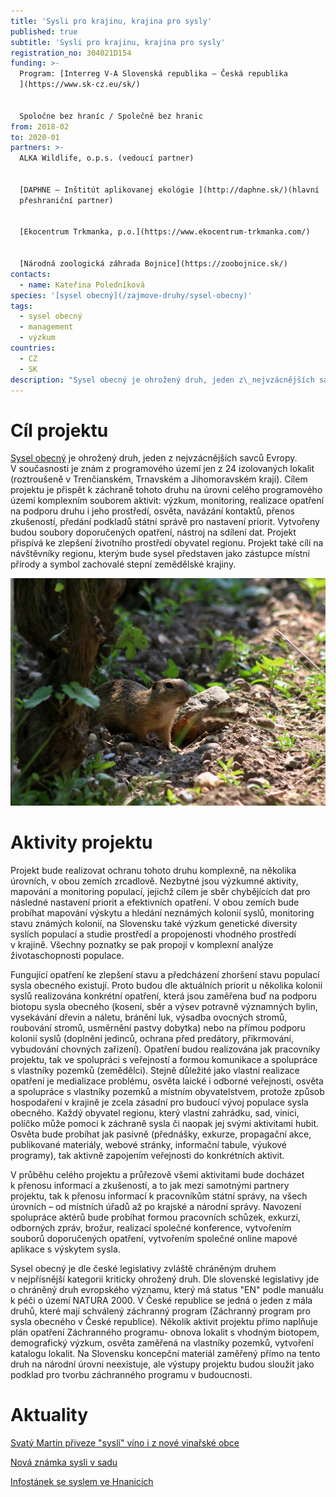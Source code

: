 ```yaml
---
title: 'Sysli pro krajinu, krajina pro sysly'
published: true
subtitle: 'Sysli pro krajinu, krajina pro sysly'
registration_no: 304021D154
funding: >-
  Program: [Interreg V-A Slovenská republika – Česká republika
  ](https://www.sk-cz.eu/sk/)


  Spoločne bez hraníc / Společně bez hranic
from: 2018-02
to: 2020-01
partners: >-
  ALKA Wildlife, o.p.s. (vedoucí partner)


  [DAPHNE – Inštitút aplikovanej ekológie ](http://daphne.sk/)(hlavní
  přeshraniční partner)


  [Ekocentrum Trkmanka, p.o.](https://www.ekocentrum-trkmanka.com/)


  [Národná zoologická záhrada Bojnice](https://zoobojnice.sk/)
contacts:
  - name: Kateřina Poledníková
species: '[sysel obecný](/zajmove-druhy/sysel-obecny)'
tags:
  - sysel obecný
  - management
  - výzkum
countries:
  - CZ
  - SK
description: "Sysel obecný je ohrožený druh, jeden z\_nejvzácnějších savců Evropy. V\_současnosti je znám z\_programového území jen z\_24 izolovaných lokalit (roztroušeně v\_Trenčianském, Trnavském a\_Jihomoravském kraji). Cílem projektu je přispět k\_záchraně tohoto druhu na úrovni celého programového území komplexním souborem aktivit. Projekt přispívá ke zlepšení životního prostředí obyvatel regionu. Projekt také cílí na návštěvníky regionu, kterým bude sysel představen jako zástupce místní přírody a\_symbol zachovalé stepní zemědělské krajiny."
---
```

# Cíl projektu

[Sysel obecný](/zajmove-druhy/sysel-obecny) je ohrožený druh, jeden z nejvzácnějších savců
Evropy. V současnosti je znám z programového území jen z 24 izolovaných
lokalit (roztroušeně v Trenčianském, Trnavském a Jihomoravském
kraji). Cílem projektu je přispět k záchraně tohoto druhu na úrovni
celého programového území komplexním souborem aktivit: výzkum,
monitoring, realizace opatření na podporu druhu i jeho prostředí,
osvěta, navázání kontaktů, přenos zkušeností, předání podkladů státní
správě pro nastavení priorit. Vytvořeny budou soubory doporučených
opatření, nástroj na sdílení dat. Projekt přispívá ke zlepšení životního
prostředí obyvatel regionu. Projekt také cílí na návštěvníky regionu,
kterým bude sysel představen jako zástupce místní přírody a symbol
zachovalé stepní zemědělské krajiny.

![](/media/img_2907v_900.jpg "sysel obecný")

# Aktivity projektu

Projekt bude realizovat ochranu tohoto druhu komplexně, na několika
úrovních, v obou zemích zrcadlově. Nezbytné jsou výzkumné aktivity,
mapování a monitoring populací, jejichž cílem je sběr chybějících dat
pro následné nastavení priorit a efektivních opatření. V obou zemích
bude probíhat mapování výskytu a hledání neznámých kolonií syslů,
monitoring stavu známých kolonií, na Slovensku také výzkum genetické
diversity syslích populací a studie prostředí a propojenosti vhodného
prostředí v krajině. Všechny poznatky se pak propojí v komplexní analýze
životaschopnosti populace.

Fungující opatření ke zlepšení stavu a předcházení zhoršení stavu
populací sysla obecného existují. Proto budou dle aktuálních priorit
u několika kolonií syslů realizována konkrétní opatření, která jsou
zaměřena buď na podporu biotopu sysla obecného (kosení, sběr a výsev
potravně významných bylin, vysekávání dřevin a náletu, bránění luk,
výsadba ovocných stromů, roubování stromů, usměrnění pastvy dobytka)
nebo na přímou podporu kolonií syslů (doplnění jedinců, ochrana před
predátory, přikrmování, vybudování chovných zařízení). Opatření budou
realizována jak pracovníky projektu, tak ve spolupráci s veřejností
a formou komunikace a spolupráce s vlastníky pozemků (zemědělci). Stejně
důležité jako vlastní realizace opatření je medializace problému, osvěta
laické i odborné veřejnosti, osvěta a spolupráce s vlastníky pozemků
a místním obyvatelstvem, protože způsob hospodaření v krajině je zcela
zásadní pro budoucí vývoj populace sysla obecného. Každý obyvatel
regionu, který vlastní zahrádku, sad, vinici, políčko může pomoci
k záchraně sysla či naopak jej svými aktivitami hubit. Osvěta bude
probíhat jak pasivně (přednášky, exkurze, propagační akce, publikované
materiály, webové stránky, informační tabule, výukové programy), tak
aktivně zapojením veřejnosti do konkrétních aktivit.

V průběhu celého projektu a průřezově všemi aktivitami bude docházet
k přenosu informací a zkušeností, a to jak mezi samotnými partnery
projektu, tak k přenosu informací k pracovníkům státní správy, na všech
úrovních – od místních úřadů až po krajské a národní správy. Navození
spolupráce aktérů bude probíhat formou pracovních schůzek, exkurzí,
odborných zpráv, brožur, realizací společné konference, vytvořením
souborů doporučených opatření, vytvořením společné online mapové
aplikace s výskytem sysla.

Sysel obecný je dle české legislativy zvláště chráněným druhem
v nejpřísnější kategorii kriticky ohrožený druh. Dle slovenské
legislativy jde o chráněný druh evropského významu, který má status "EN"
podle manuálu k péči o území NATURA 2000. V České republice se jedná
o jeden z mála druhů, které mají schválený záchranný program (Záchranný
program pro sysla obecného v České republice). Několik aktivit projektu
přímo naplňuje plán opatření Záchranného programu- obnova lokalit s vhodným biotopem,
demografický výzkum, osvěta zaměřená na vlastníky pozemků, vytvoření
katalogu lokalit. Na Slovensku koncepční materiál zaměřený přímo na
tento druh na národní úrovni neexistuje, ale výstupy projektu budou
sloužit jako podklad pro tvorbu záchranného programu v budoucnosti.

# Aktuality

[Svatý Martin přiveze "syslí" víno i z nové vinařské obce](/news/svatý-martin-přiveze-syslí-víno-i-z-nové-vinařské-obce)

[Nová známka sysli v sadu](/news/nová-známka-sysli-v-sadu)

[Infostánek se syslem ve Hnanicích](/news/infostanek-se-syslem-ve-hnanicich)
